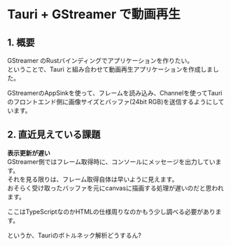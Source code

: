 # Tauri + GStreamer で動画再生

## 1. 概要

GStreamer のRustバインディングでアプリケーションを作りたい。  
ということで、Tauri と組み合わせて動画再生アプリケーションを作成しました。  

GStreamerのAppSinkを使って、フレームを読み込み、Channelを使ってTauriのフロントエンド側に画像サイズとバッファ(24bit RGB)を送信するようにしています。  

## 2. 直近見えている課題

**表示更新が遅い**  
GStreamer側ではフレーム取得時に、コンソールにメッセージを出力しています。  
それを見る限りは、フレーム取得自体は早いように見えます。  
おそらく受け取ったバッファを元にcanvasに描画する処理が遅いのだと思われます。  

ここはTypeScriptなのかHTMLの仕様周りなのかもう少し調べる必要があります。  

というか、Tauriのボトルネック解析どうするん?
